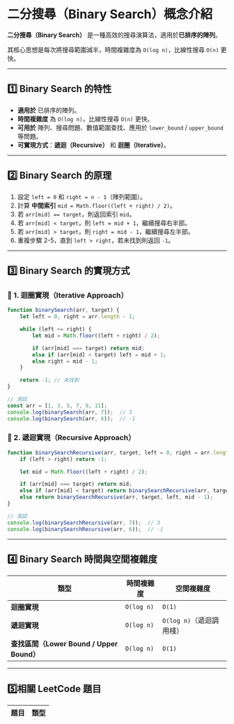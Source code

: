 # 二分搜尋（Binary Search）概念介紹

**二分搜尋（Binary Search）** 是一種高效的搜尋演算法，適用於**已排序的陣列**。

其核心思想是每次將搜尋範圍減半，時間複雜度為 `O(log n)`，比線性搜尋 `O(n)` 更快。

---

## **1️⃣ Binary Search 的特性**
- **適用於** 已排序的陣列。
- **時間複雜度** 為 `O(log n)`，比線性搜尋 `O(n)` 更快。
- **可用於** 陣列、搜尋問題、數值範圍查找、應用於 `lower_bound` / `upper_bound` 等問題。
- **可實現方式**：**遞迴（Recursive）** 和 **迴圈（Iterative）**。

---

## **2️⃣ Binary Search 的原理**
1. 設定 `left = 0` 和 `right = n - 1`（陣列範圍）。
2. 計算 **中間索引** `mid = Math.floor((left + right) / 2)`。
3. 若 `arr[mid] == target`，則返回索引 `mid`。
4. 若 `arr[mid] < target`，則 `left = mid + 1`，繼續搜尋右半部。
5. 若 `arr[mid] > target`，則 `right = mid - 1`，繼續搜尋左半部。
6. 重複步驟 2-5，直到 `left > right`，若未找到則返回 `-1`。

---

## **3️⃣ Binary Search 的實現方式**
### **📌 1. 迴圈實現（Iterative Approach）**
```javascript
function binarySearch(arr, target) {
    let left = 0, right = arr.length - 1;

    while (left <= right) {
        let mid = Math.floor((left + right) / 2);

        if (arr[mid] === target) return mid;
        else if (arr[mid] < target) left = mid + 1;
        else right = mid - 1;
    }

    return -1; // 未找到
}

// 測試
const arr = [1, 3, 5, 7, 9, 11];
console.log(binarySearch(arr, 7));  // 3
console.log(binarySearch(arr, 6));  // -1
```

### **📌 2. 遞迴實現（Recursive Approach）**
```javascript
function binarySearchRecursive(arr, target, left = 0, right = arr.length - 1) {
    if (left > right) return -1;

    let mid = Math.floor((left + right) / 2);

    if (arr[mid] === target) return mid;
    else if (arr[mid] < target) return binarySearchRecursive(arr, target, mid + 1, right);
    else return binarySearchRecursive(arr, target, left, mid - 1);
}

// 測試
console.log(binarySearchRecursive(arr, 7));  // 3
console.log(binarySearchRecursive(arr, 6));  // -1
```

---

## **4️⃣ Binary Search 時間與空間複雜度**
| **類型** | **時間複雜度** | **空間複雜度** |
|---------|-------------|-------------|
| **迴圈實現** | `O(log n)` | `O(1)` |
| **遞迴實現** | `O(log n)` | `O(log n)`（遞迴調用棧）|
| **查找區間（Lower Bound / Upper Bound）** | `O(log n)` | `O(1)` |

---

## **5️⃣相關 LeetCode 題目**
| 題目 | 類型 |
|------|------|